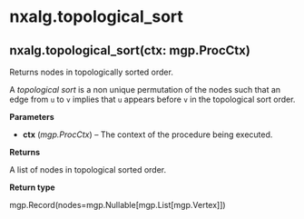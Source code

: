 # nxalg.topological\_sort

## nxalg.topological\_sort\(ctx: mgp.ProcCtx\)

Returns nodes in topologically sorted order.

A _topological sort_ is a non unique permutation of the nodes such that an edge from `u` to `v` implies that `u` appears before `v` in the topological sort order.

**Parameters**

* **ctx** \(_mgp.ProcCtx_\) – The context of the procedure being executed.

**Returns**

A list of nodes in topological sorted order.

**Return type**

mgp.Record\(nodes=mgp.Nullable\[mgp.List\[mgp.Vertex\]\]\)


